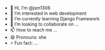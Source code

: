- 👋 Hi, I’m @jsm1306
- 👀 I’m interested in web development
- 🌱 I’m currently learning Django Framework
- 💞️ I’m looking to collaborate on ...
- 📫 How to reach me ...
- 😄 Pronouns: she
- ⚡ Fun fact: ...

<!---
jsm1306/jsm1306 is a ✨ special ✨ repository because its `README.md` (this file) appears on your GitHub profile.
You can click the Preview link to take a look at your changes.
--->
